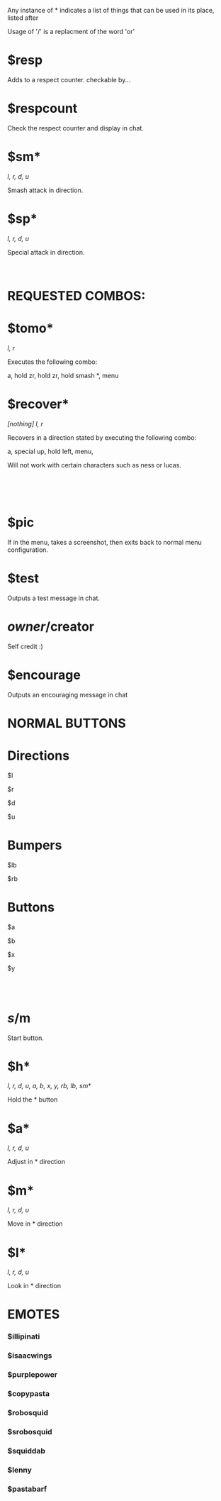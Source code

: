 Any instance of * indicates a list of things that can be used in its place, listed after

Usage of '/' is a replacment of the word 'or'
# $resp
Adds to a respect counter. checkable by...
# $respcount
Check the respect counter and display in chat.
# $sm*
*l, r, d, u*

Smash attack in direction.
# $sp*
*l, r, d, u*

Special attack in direction.
<br/>
<br/>
<br/>
# REQUESTED COMBOS:
# $tomo*
*l, r*

Executes the following combo:

a, hold zr, hold zr, hold smash *, menu 
# $recover*
*[nothing] l, r*

Recovers in a direction stated by executing the following combo:

a, special up, hold left, menu,

Will not work with certain characters such as ness or lucas.

<br/>
<br/>
<br/>

# $pic
If in the menu, takes a screenshot, then exits back to normal menu configuration.
# $test
Outputs a test message in chat.
# $owner/$creator
Self credit :)
# $encourage
Outputs an encouraging message in chat

# NORMAL BUTTONS

# Directions
$l

$r

$d

$u

# Bumpers
$lb

$rb

# Buttons
$a

$b

$x

$y

</br>
</br>

# $s/$m
Start button.
# $h*
*l, r, d, u, a, b, x, y, rb, lb, sm**

Hold the * button
# $a*
*l, r, d, u*

Adjust in * direction
# $m*
*l, r, d, u*

Move in * direction
# $l*
*l, r, d, u*

Look in * direction

# EMOTES
### $illipinati
### $isaacwings
### $purplepower
### $copypasta
### $robosquid
### $srobosquid
### $squiddab
### $lenny
### $pastabarf
